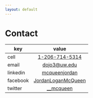 ```yaml
---
layout: default
---
```


# [](#header-1)Contact

| key           | value                      |
| ------------- |:--------------------------:|
| cell          | [1-206-714-5314][phone]    |
| email         | [dojo3@uw.edu][email]      |
| linkedin      | [mcqueenjordan][linkedin]  |
| facebook      | [JordanLoganMcQueen][fb]   |
| twitter       | [__mcqueen][twitter]       |


[phone]: tel:12067145314
[email]: mailto:dojo3@uw.edu
[linkedin]: https://www.linkedin.com/in/mcqueenjordan/
[fb]: https://www.facebook.com/JordanLoganMcQueen
[twitter]: https://twitter.com/__mcqueen

